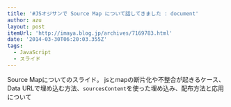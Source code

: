 ```yaml
---
title: '#JSオジサンで Source Map について話してきました : document'
author: azu
layout: post
itemUrl: 'http://imaya.blog.jp/archives/7169783.html'
date: '2014-03-30T06:20:03.355Z'
tags:
  - JavaScript
  - スライド
---
```

Source Mapについてのスライド。
jsとmapの断片化や不整合が起きるケース、Data URLで埋め込む方法、`sourcesContent`を使った埋め込み、配布方法と応用について
